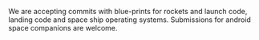 We are accepting commits with blue-prints for rockets and launch code, landing code and space ship operating systems. Submissions for android space companions are welcome. 